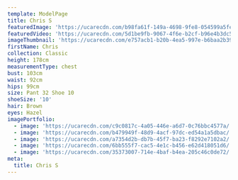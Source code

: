 ```yaml
---
template: ModelPage
title: Chris S
featuredImage: 'https://ucarecdn.com/b98fa61f-149a-4698-9fe8-054599a5feaf/'
featuredVideo: 'https://ucarecdn.com/5d1be9fb-9067-4f6e-b2cf-b96e4b3dc53f/'
imageThumbnail: 'https://ucarecdn.com/e757acb1-b20b-4ea5-997e-b6baa2b397ae/'
firstName: Chris
collection: Classic
height: 178cm
measurementType: chest
bust: 103cm
waist: 92cm
hips: 99cm
size: Pant 32 Shoe 10
shoeSize: '10'
hair: Brown
eyes: Hazel
imagePortfolio:
  - image: 'https://ucarecdn.com/c9c0817c-4a05-446e-a6d7-0c76bbc4577a/'
  - image: 'https://ucarecdn.com/b479949f-48d9-4acf-97dc-ed54a1a5dbac/'
  - image: 'https://ucarecdn.com/a7354d2b-db7b-45f7-ba23-f8292e7102a2/'
  - image: 'https://ucarecdn.com/6bb555f7-cac5-4e1c-b456-e62d418051d6/'
  - image: 'https://ucarecdn.com/35373007-714e-4baf-b4ea-205c46c0de72/'
meta:
  title: Chris S
---
```


